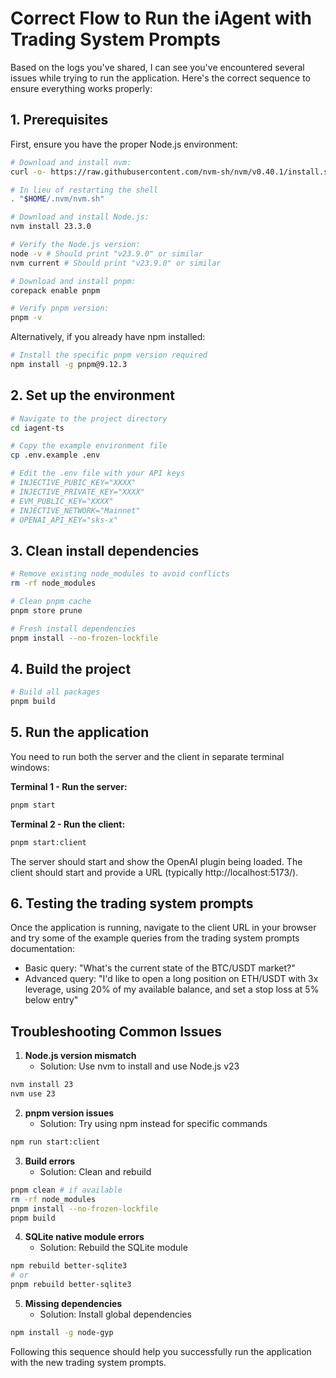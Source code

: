 # Correct Flow to Run the iAgent with Trading System Prompts

Based on the logs you've shared, I can see you've encountered several issues while trying to run the application. Here's the correct sequence to ensure everything works properly:

## 1. Prerequisites

First, ensure you have the proper Node.js environment:

```bash
# Download and install nvm:
curl -o- https://raw.githubusercontent.com/nvm-sh/nvm/v0.40.1/install.sh | bash

# In lieu of restarting the shell
. "$HOME/.nvm/nvm.sh"

# Download and install Node.js:
nvm install 23.3.0

# Verify the Node.js version:
node -v # Should print "v23.9.0" or similar
nvm current # Should print "v23.9.0" or similar

# Download and install pnpm:
corepack enable pnpm

# Verify pnpm version:
pnpm -v
```

Alternatively, if you already have npm installed:

```bash
# Install the specific pnpm version required
npm install -g pnpm@9.12.3
```

## 2. Set up the environment

```bash
# Navigate to the project directory
cd iagent-ts

# Copy the example environment file
cp .env.example .env

# Edit the .env file with your API keys
# INJECTIVE_PUBIC_KEY="XXXX"
# INJECTIVE_PRIVATE_KEY="XXXX"
# EVM_PUBLIC_KEY="XXXX"
# INJECTIVE_NETWORK="Mainnet"
# OPENAI_API_KEY="sks-x"
```

## 3. Clean install dependencies

```bash
# Remove existing node_modules to avoid conflicts
rm -rf node_modules

# Clean pnpm cache
pnpm store prune

# Fresh install dependencies
pnpm install --no-frozen-lockfile
```

## 4. Build the project

```bash
# Build all packages
pnpm build
```

## 5. Run the application

You need to run both the server and the client in separate terminal windows:

**Terminal 1 - Run the server:**
```bash
pnpm start
```

**Terminal 2 - Run the client:**
```bash
pnpm start:client
```

The server should start and show the OpenAI plugin being loaded. The client should start and provide a URL (typically http://localhost:5173/).

## 6. Testing the trading system prompts

Once the application is running, navigate to the client URL in your browser and try some of the example queries from the trading system prompts documentation:

* Basic query: "What's the current state of the BTC/USDT market?"
* Advanced query: "I'd like to open a long position on ETH/USDT with 3x leverage, using 20% of my available balance, and set a stop loss at 5% below entry"

## Troubleshooting Common Issues

1. **Node.js version mismatch**
   * Solution: Use nvm to install and use Node.js v23

```bash
nvm install 23
nvm use 23
```

2. **pnpm version issues**
   * Solution: Try using npm instead for specific commands

```bash
npm run start:client
```

3. **Build errors**
   * Solution: Clean and rebuild

```bash
pnpm clean # if available
rm -rf node_modules
pnpm install --no-frozen-lockfile
pnpm build
```

4. **SQLite native module errors**
   * Solution: Rebuild the SQLite module

```bash
npm rebuild better-sqlite3
# or
pnpm rebuild better-sqlite3
```

5. **Missing dependencies**
   * Solution: Install global dependencies

```bash
npm install -g node-gyp
```

Following this sequence should help you successfully run the application with the new trading system prompts.